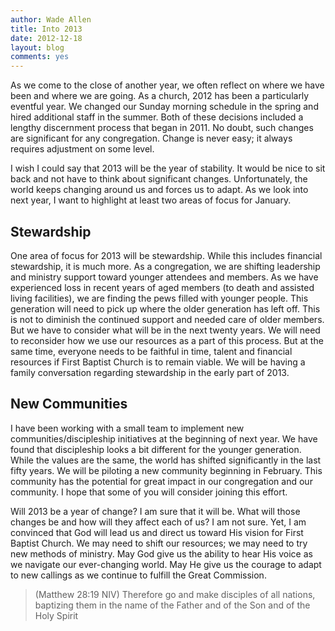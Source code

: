 ```yaml
---
author: Wade Allen
title: Into 2013
date: 2012-12-18
layout: blog
comments: yes
---
```


As we come to the close of another year, we often reflect on where we have been and where we are going. As a church, 2012 has been a particularly eventful year. We changed our Sunday morning schedule in the spring and hired additional staff in the summer. Both of these decisions included a lengthy discernment process that began in 2011. No doubt, such changes are significant for any congregation. Change is never easy; it always requires adjustment on some level.

I wish I could say that 2013 will be the year of stability. It would be nice to sit back and not have to think about significant changes. Unfortunately, the world keeps changing around us and forces us to adapt. As we look into next year, I want to highlight at least two areas of focus for January.

## Stewardship

One area of focus for 2013 will be stewardship. While this includes financial stewardship, it is much more. As a congregation, we are shifting leadership and ministry support toward younger attendees and members. As we have experienced loss in recent years of aged members (to death and assisted living facilities), we are finding the pews filled with younger people. This generation will need to pick up where the older generation has left off. This is not to diminish the continued support and needed care of older members. But we have to consider what will be in the next twenty years. We will need to reconsider how we use our resources as a part of this process. But at the same time, everyone needs to be faithful in time, talent and financial resources if First Baptist Church is to remain viable. We will be having a family conversation regarding stewardship in the early part of 2013.

## New Communities

I have been working with a small team to implement new communities/discipleship initiatives at the beginning of next year. We have found that discipleship looks a bit different for the younger generation. While the values are the same, the world has shifted significantly in the last fifty years. We will be piloting a new community beginning in February. This community has the potential for great impact in our congregation and our community. I hope that some of you will consider joining this effort. 

Will 2013 be a year of change? I am sure that it will be. What will those changes be and how will they affect each of us? I am not sure. Yet, I am convinced that God will lead us and direct us toward His vision for First Baptist Church. We may need to shift our resources; we may need to try new methods of ministry. May God give us the ability to hear His voice as we navigate our ever-changing world. May He give us the courage to adapt to new callings as we continue to fulfill the Great Commission.

>(Matthew 28:19 NIV) Therefore go and make disciples of all nations, baptizing them in the name of the Father and of the Son and of the Holy Spirit



